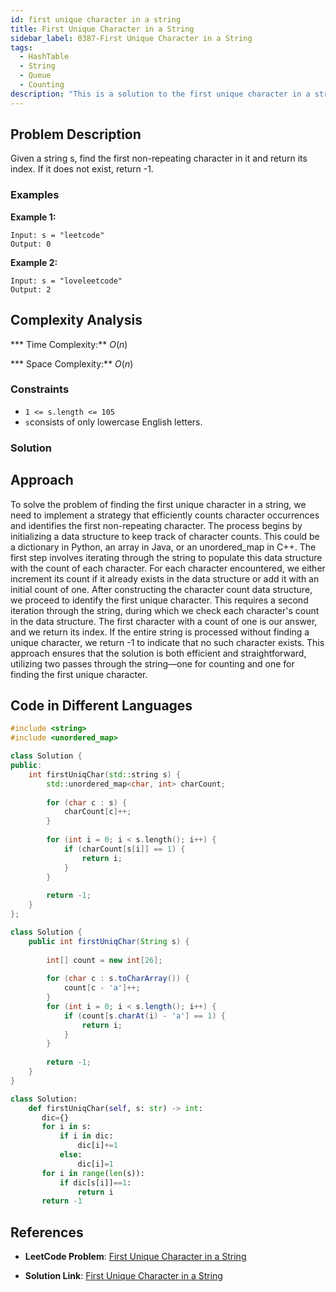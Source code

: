 ```yaml
---
id: first unique character in a string
title: First Unique Character in a String
sidebar_label: 0387-First Unique Character in a String
tags:
  - HashTable
  - String
  - Queue
  - Counting
description: "This is a solution to the first unique character in a string in leetcode"
---
```


## Problem Description

Given a string s, find the first non-repeating character in it and return its index. If it does not exist, return -1.

 

### Examples

**Example 1:**

```
Input: s = "leetcode"
Output: 0
```
**Example 2:**
```
Input: s = "loveleetcode"
Output: 2
 ```
## Complexity Analysis

*** Time Complexity:** $O(n)$

*** Space Complexity:** $O(n)$

### Constraints

- `1 <= s.length <= 105`
- `s`consists of only lowercase English letters.



### Solution
## Approach
To solve the problem of finding the first unique character in a string, we need to implement a strategy that efficiently counts character occurrences and identifies the first non-repeating character. The process begins by initializing a data structure to keep track of character counts. This could be a dictionary in Python, an array in Java, or an unordered_map in C++. The first step involves iterating through the string to populate this data structure with the count of each character. For each character encountered, we either increment its count if it already exists in the data structure or add it with an initial count of one. After constructing the character count data structure, we proceed to identify the first unique character. This requires a second iteration through the string, during which we check each character's count in the data structure. The first character with a count of one is our answer, and we return its index. If the entire string is processed without finding a unique character, we return -1 to indicate that no such character exists. This approach ensures that the solution is both efficient and straightforward, utilizing two passes through the string—one for counting and one for finding the first unique character.

## Code in Different Languages

<Tabs>
<TabItem value="cpp" label="C++">
  <SolutionAuthor name="@ImmidiSivani"/>

```cpp
#include <string>
#include <unordered_map>

class Solution {
public:
    int firstUniqChar(std::string s) {
        std::unordered_map<char, int> charCount;
        
        for (char c : s) {
            charCount[c]++;
        }
        
        for (int i = 0; i < s.length(); i++) {
            if (charCount[s[i]] == 1) {
                return i;
            }
        }
        
        return -1;
    }
};


```
</TabItem>
<TabItem value="java" label="Java">
  <SolutionAuthor name="@ImmidiSivani"/>

```java
class Solution {
    public int firstUniqChar(String s) {
        
        int[] count = new int[26];
        
        for (char c : s.toCharArray()) {
            count[c - 'a']++;
        }
        for (int i = 0; i < s.length(); i++) {
            if (count[s.charAt(i) - 'a'] == 1) {
                return i;
            }
        }
        
        return -1;
    }
}


```
</TabItem>
<TabItem value="python" label="Python">
  <SolutionAuthor name="@ImmidiSivani"/>

```python
class Solution:
    def firstUniqChar(self, s: str) -> int:
       dic={}
       for i in s:
           if i in dic:
               dic[i]+=1
           else:
               dic[i]=1
       for i in range(len(s)):
           if dic[s[i]]==1:
               return i
       return -1


```
</TabItem>
</Tabs>

## References

- **LeetCode Problem**: [First Unique Character in a String](https://leetcode.com/problems/first-unique-character-in-a-string/description/)

- **Solution Link**: [First Unique Character in a String](https://leetcode.com/problems/first-unique-character-in-a-string/post-solution/?submissionId=1183734593)
